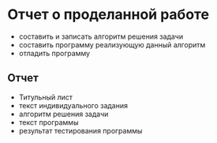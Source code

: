 # Отчет о проделанной работе

- составить и записать алгоритм решения задачи
- составить программу реализующую данный алгоритм
- отладить программу

## Отчет

- Титульный лист
- текст индивидуального задания
- алгоритм решения задачи
- текст программы
- результат тестирования программы